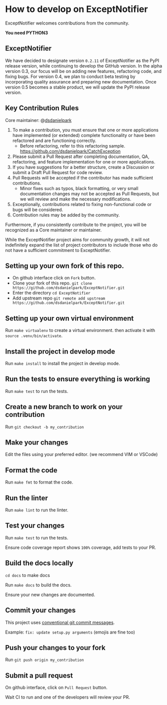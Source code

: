 # How to develop on ExceptNotifier

ExceptNotifier welcomes contributions from the community.

**You need PYTHON3**

## ExceptNotifier
We have decided to designate version `0.2.11` of ExceptNotifier as the PyPI release version, while continuing to develop the GitHub version. In the alpha version 0.3, our focus will be on adding new features, refactoring code, and fixing bugs. For version 0.4, we plan to conduct beta testing by incorporating quality assurance and preparing new documentation. Once version 0.5 becomes a stable product, we will update the PyPI release version.

## Key Contribution Rules

Core maintainer: @[dsdanielpark](https://github.com/dsdanielpark)

1. To make a contribution, you must ensure that one or more applications have implemented (or extended) complete functionality or have been refactored and are functioning correctly.
   - Before refactoring, refer to this refactoring sample. https://github.com/dsdanielpark/CatchException
2. Please submit a Pull Request after completing documentation, QA, refactoring, and feature implementation for one or more applications.
3. If you have suggestions for a better structure, create a Discussion or submit a Draft Pull Request for code review.
4. Pull Requests will be accepted if the contributor has made sufficient contributions.
   - Minor fixes such as typos, black formatting, or very small documentation changes may not be accepted as Pull Requests, but we will review and make the necessary modifications.
5. Exceptionally, contributions related to fixing non-functional code or bugs will be considered.
6. Contribution rules may be added by the community.

Furthermore, if you consistently contribute to the project, you will be recognized as a Core maintainer or maintainer.

While the ExceptNotifier project aims for community growth, it will not indefinitely expand the list of project contributors to include those who do not have a sufficient commitment to ExceptNotifier.

## Setting up your own fork of this repo.

- On github interface click on `Fork` button.
- Clone your fork of this repo. `git clone https://github.com/dsdanielpark/ExceptNotifier.git`
- Enter the directory `cd ExceptNotifier`
- Add upstream repo `git remote add upstream https://github.com/dsdanielpark/ExceptNotifier.git`

## Setting up your own virtual environment

Run `make virtualenv` to create a virtual environment.
then activate it with `source .venv/bin/activate`.

## Install the project in develop mode

Run `make install` to install the project in develop mode.

## Run the tests to ensure everything is working

Run `make test` to run the tests.

## Create a new branch to work on your contribution

Run `git checkout -b my_contribution`

## Make your changes

Edit the files using your preferred editor. (we recommend VIM or VSCode)

## Format the code

Run `make fmt` to format the code.

## Run the linter

Run `make lint` to run the linter.

## Test your changes

Run `make test` to run the tests.

Ensure code coverage report shows `100%` coverage, add tests to your PR.

## Build the docs locally
`cd docs` to make docs

Run `make docs` to build the docs.

Ensure your new changes are documented.

## Commit your changes

This project uses [conventional git commit messages](https://www.conventionalcommits.org/en/v1.0.0/).

Example: `fix: update setup.py arguments` (emojis are fine too)

## Push your changes to your fork

Run `git push origin my_contribution`

## Submit a pull request

On github interface, click on `Pull Request` button.

Wait CI to run and one of the developers will review your PR.

